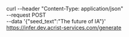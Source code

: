 

curl --header "Content-Type: application/json" \
  --request POST \
  --data '{"seed_text":"The future of IA"}' \
  https://infer.dev.acrist-services.com/generate